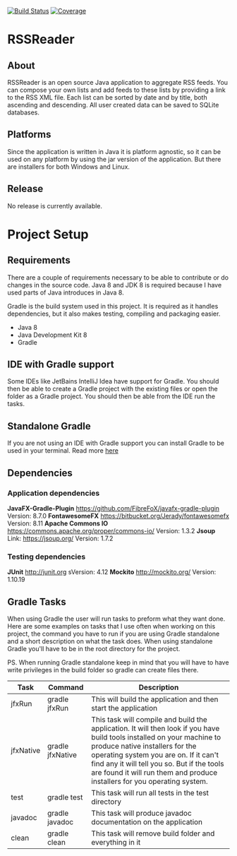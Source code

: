 [![Build Status](https://travis-ci.org/axnion/rssreader.svg?branch=master)](https://travis-ci.org/axnion/rssreader)
[![Coverage](https://codecov.io/gh/axnion/rssreader/branch/master/graph/badge.svg)](https://codecov.io/gh/axnion/rssreader)


# RSSReader
## About
RSSReader is an open source Java application to aggregate RSS feeds. You can compose your own lists and add feeds to these lists by providing a link to the RSS XML file. Each list can  be sorted by date and by title, both ascending and descending. All user created data can be saved to SQLite databases.

## Platforms
Since the application is written in Java it is platform agnostic, so it can be used on any platform by using the jar version of the application. But there are installers for both Windows and Linux.

## Release
No release is currently available.

# Project Setup
## Requirements
There are a couple of requirements necessary to be able to contribute or do changes in the source code. Java 8 and JDK 8 is required because I have used parts of Java introduces in Java 8.

Gradle is the build system used in this project. It is required as it handles dependencies, but it also makes testing, compiling and packaging easier.

* Java 8
* Java Development Kit 8
* Gradle

## IDE with Gradle support
Some IDEs like JetBains IntelliJ Idea have support for Gradle. You should then be able to create a Gradle project with the existing files or open the folder as a Gradle project. You should then be able from the IDE run the tasks.

## Standalone Gradle
If you are not using an IDE with Gradle support you can install Gradle to be used in your terminal. Read more [here](http://gradle.org)

## Dependencies
### Application dependencies
**JavaFX-Gradle-Plugin** https://github.com/FibreFoX/javafx-gradle-plugin Version: 8.7.0
**FontawesomeFX** https://bitbucket.org/Jerady/fontawesomefx Version: 8.11
**Apache Commons IO** https://commons.apache.org/proper/commons-io/ Version: 1.3.2
**Jsoup** Link: https://jsoup.org/ Version: 1.7.2

### Testing dependencies
**JUnit** http://junit.org sVersion: 4.12
**Mockito** http://mockito.org/ Version: 1.10.19

## Gradle Tasks
When using Gradle the user will run tasks to preform what they want done. Here are some examples on tasks that I use often when working on this project, the command you have to run if you are using Gradle standalone and a short description on what the task does. When using standalone Gradle you'll have to be in the root directory for the project.

PS. When running Gradle standalone keep in mind that you will have to have write privileges in the build folder so gradle can create files there.

|Task|Command|Description|
|----|----|----|
|jfxRun|gradle jfxRun|This will build the application and then start the application|
|jfxNative|gradle jfxNative|This task will compile and build the application. It will then look if you have build tools installed on your machine to produce native installers for the operating system you are on. If it can't find any it will tell you so. But if the tools are found it will run them and produce installers for you operating system.
|test|gradle test|This task will run all tests in the test directory|
|javadoc|gradle javadoc|This task will produce javadoc documentation on the application|
|clean|gradle clean|This task will remove build folder and everything in it|

